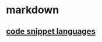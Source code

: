 # markdown

## [code snippet languages](https://github.com/github-linguist/linguist/blob/master/lib/linguist/languages.yml)
